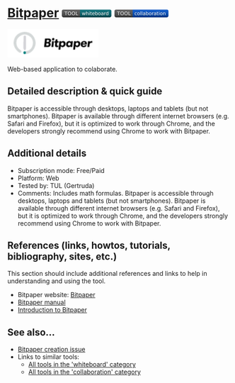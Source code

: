 # [Bitpaper](https://www.bitpaper.io/)  [<img src="images/whiteboard.png" align="bottom">](https://github.com/e-CLOSE/Toolbox/issues?q=label%3A01_TOOL+label%3Awhiteboard) [<img src="images/collaboration.png" align="bottom">](https://github.com/e-CLOSE/Toolbox/issues?q=label%3A01_TOOL+label%3Acollaboration)

![Bitpaper Logo](images/Bitpaper_logo.PNG)

Web-based application to colaborate.


## Detailed description & quick guide

Bitpaper is accessible through desktops, laptops and tablets (but not smartphones). Bitpaper is available through different internet browsers (e.g. Safari and Firefox), but it is optimized to work through Chrome, and the developers strongly recommend using Chrome to work with Bitpaper.


## Additional details

- Subscription mode: Free/Paid
- Platform: Web
- Tested by: TUL (Gertruda)
- Comments: Includes math formulas. Bitpaper is accessible through desktops, laptops and tablets (but not smartphones). Bitpaper is available through different internet browsers (e.g. Safari and Firefox), but it is optimized to work through Chrome, and the developers strongly recommend using Chrome to work with Bitpaper.


## References (links, howtos, tutorials, bibliography, sites, etc.)

This section should include additional references and links to help in
understanding and using the tool.

- Bitpaper website: [Bitpaper](https://www.bitpaper.io/)
- [Bitpaper manual](https://bitpaper.io/guide)
- [Introduction to Bitpaper](https://www.youtube.com/watch?app=desktop&v=X1-N_GVrR9g)


## See also...

- [Bitpaper creation issue](https://github.com/e-CLOSE/Toolbox/issues/109)
- Links to similar tools:
  - [All tools in the 'whiteboard' category](https://github.com/e-CLOSE/Toolbox/issues?q=label%3A01_TOOL+label%3Awhiteboard)
  - [All tools in the 'collaboration' category](https://github.com/e-CLOSE/Toolbox/issues?q=label%3A01_TOOL+label%3Acollaboration)
